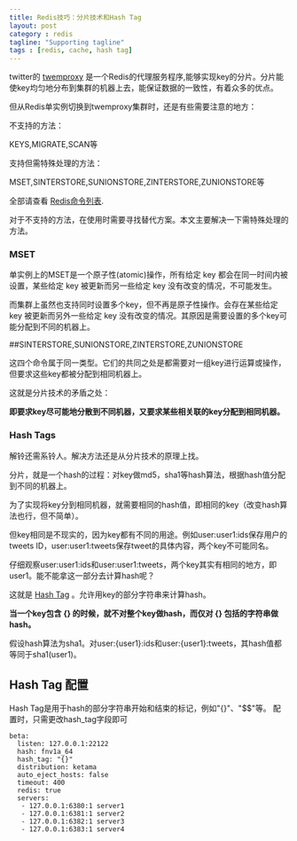 ```yaml
---
title: Redis技巧：分片技术和Hash Tag
layout: post
category : redis
tagline: "Supporting tagline"
tags : [redis, cache, hash tag]
---
```


twitter的 [twemproxy](https://github.com/twitter/twemproxy) 是一个Redis的代理服务程序,能够实现key的分片。分片能使key均匀地分布到集群的机器上去，能保证数据的一致性，有着众多的优点。

但从Redis单实例切换到twemproxy集群时，还是有些需要注意的地方：

不支持的方法：

KEYS,MIGRATE,SCAN等

支持但需特殊处理的方法：

MSET,SINTERSTORE,SUNIONSTORE,ZINTERSTORE,ZUNIONSTORE等

全部请查看 [Redis命令列表](https://github.com/twitter/twemproxy/blob/master/notes/redis.md).

对于不支持的方法，在使用时需要寻找替代方案。本文主要解决一下需特殊处理的方法。

### MSET
单实例上的MSET是一个原子性(atomic)操作，所有给定 key 都会在同一时间内被设置，某些给定 key 被更新而另一些给定 key 没有改变的情况，不可能发生。

而集群上虽然也支持同时设置多个key，但不再是原子性操作。会存在某些给定 key 被更新而另外一些给定 key 没有改变的情况。其原因是需要设置的多个key可能分配到不同的机器上。

##SINTERSTORE,SUNIONSTORE,ZINTERSTORE,ZUNIONSTORE

这四个命令属于同一类型。它们的共同之处是都需要对一组key进行运算或操作，但要求这些key都被分配到相同机器上。

这就是分片技术的矛盾之处：

**即要求key尽可能地分散到不同机器，又要求某些相关联的key分配到相同机器。**

### Hash Tags
解铃还需系铃人。解决方法还是从分片技术的原理上找。

分片，就是一个hash的过程：对key做md5，sha1等hash算法，根据hash值分配到不同的机器上。

为了实现将key分到相同机器，就需要相同的hash值，即相同的key（改变hash算法也行，但不简单）。

但key相同是不现实的，因为key都有不同的用途。例如user:user1:ids保存用户的tweets ID，user:user1:tweets保存tweet的具体内容，两个key不可能同名。

仔细观察user:user1:ids和user:user1:tweets，两个key其实有相同的地方，即user1。能不能拿这一部分去计算hash呢？

这就是 [Hash Tag](https://github.com/twitter/twemproxy/blob/master/notes/recommendation.md#hash-tags) 。允许用key的部分字符串来计算hash。


**当一个key包含 {} 的时候，就不对整个key做hash，而仅对 {} 包括的字符串做hash。**

假设hash算法为sha1。对user:{user1}:ids和user:{user1}:tweets，其hash值都等同于sha1(user1)。

## Hash Tag 配置

Hash Tag是用于hash的部分字符串开始和结束的标记，例如"{}"、"$$"等。
配置时，只需更改hash_tag字段即可

    beta:
      listen: 127.0.0.1:22122
      hash: fnv1a_64
      hash_tag: "{}"
      distribution: ketama
      auto_eject_hosts: false
      timeout: 400
      redis: true
      servers:
       - 127.0.0.1:6380:1 server1
       - 127.0.0.1:6381:1 server2
       - 127.0.0.1:6382:1 server3
       - 127.0.0.1:6383:1 server4
